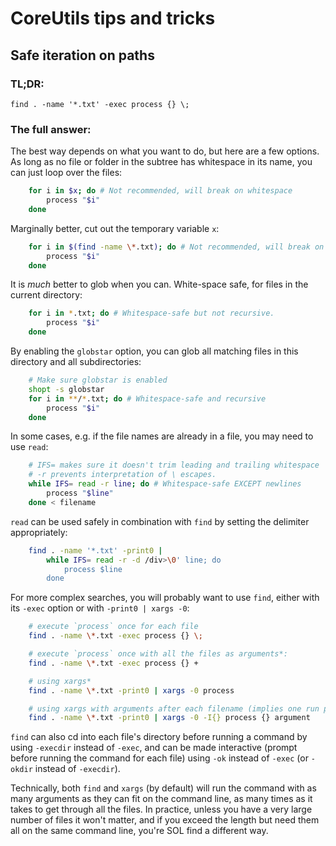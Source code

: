 # CoreUtils tips and tricks

## Safe iteration on paths

### TL;DR:

`find . -name '*.txt' -exec process {} \;`

### The full answer:

The best way depends on what you want to do, but here are a few options. As long as no file or folder in the subtree has whitespace in its name, you can just loop over the files:

```sh
    for i in $x; do # Not recommended, will break on whitespace
        process "$i"
    done
```

Marginally better, cut out the temporary variable `x`:

```sh
    for i in $(find -name \*.txt); do # Not recommended, will break on whitespace
        process "$i"
    done
```

It is _much_ better to glob when you can. White-space safe, for files in the current directory:

```sh
    for i in *.txt; do # Whitespace-safe but not recursive.
        process "$i"
    done
```

By enabling the `globstar` option, you can glob all matching files in this directory and all subdirectories:

```sh
    # Make sure globstar is enabled
    shopt -s globstar
    for i in **/*.txt; do # Whitespace-safe and recursive
        process "$i"
    done
```

In some cases, e.g. if the file names are already in a file, you may need to use `read`:

```sh
    # IFS= makes sure it doesn't trim leading and trailing whitespace
    # -r prevents interpretation of \ escapes.
    while IFS= read -r line; do # Whitespace-safe EXCEPT newlines
        process "$line"
    done < filename
```

`read` can be used safely in combination with `find` by setting the delimiter appropriately:

```sh
    find . -name '*.txt' -print0 |
        while IFS= read -r -d /div>\0' line; do
            process $line
        done
```

For more complex searches, you will probably want to use `find`, either with its `-exec` option or with `-print0 | xargs -0`:

```sh
    # execute `process` once for each file
    find . -name \*.txt -exec process {} \;

    # execute `process` once with all the files as arguments*:
    find . -name \*.txt -exec process {} +

    # using xargs*
    find . -name \*.txt -print0 | xargs -0 process

    # using xargs with arguments after each filename (implies one run per filename)
    find . -name \*.txt -print0 | xargs -0 -I{} process {} argument
```

`find` can also cd into each file's directory before running a command by using `-execdir` instead of `-exec`,
and can be made interactive (prompt before running the command for each file) using `-ok` instead of `-exec` (or `-okdir` instead of `-execdir`).

Technically, both `find` and `xargs` (by default) will run the command with as many arguments as they can fit on the command line, as many times as it takes to get through all the files.
In practice, unless you have a very large number of files it won't matter, and if you exceed the length but need them all on the same command line, you're SOL find a different way.
